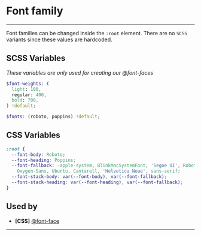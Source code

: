 # Font family

---

Font families can be changed inside the `:root` element. There are no `SCSS` variants since these values are hardcoded.

## SCSS Variables

_These variables are only used for creating our @font-faces_

```scss
$font-weights: (
  light: 100,
  regular: 400,
  bold: 700,
) !default;

$fonts: (roboto, poppins) !default;
```

## CSS Variables

```css
:root {
  --font-body: Roboto;
  --font-heading: Poppins;
  --font-fallback: -apple-system, BlinkMacSystemFont, 'Segoe UI', Roboto,
    Oxygen-Sans, Ubuntu, Cantarell, 'Helvetica Neue', sans-serif;
  --font-stack-body: var(--font-body), var(--font-fallback);
  --font-stack-heading: var(--font-heading), var(--font-fallback);
}
```

## Used by

- **[CSS]** [@font-face](css/font-face.md)

---

